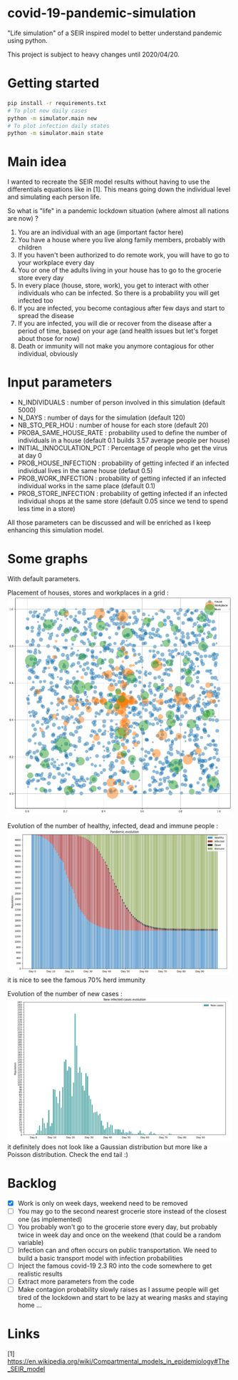 # covid-19-pandemic-simulation
"Life simulation" of a SEIR inspired model to better understand pandemic using python.

This project is subject to heavy changes until 2020/04/20.

# Getting started
```bash
pip install -r requirements.txt
# To plot new daily cases
python -m simulator.main new  
# To plot infection daily states
python -m simulator.main state  
```

# Main idea
I wanted to recreate the SEIR model results without having to use the differentials equations like in [1]. This means going down the individual level and simulating each person life.

So what is "life" in a pandemic lockdown situation (where almost all nations are now) ?

1. You are an individual with an age (important factor here)
2. You have a house where you live along family members, probably with children
3. If you haven't been authorized to do remote work, you will have to go to your workplace every day
4. You or one of the adults living in your house has to go to the grocerie store every day
5. In every place (house, store, work), you get to interact with other individuals who can be infected. So there is a probability you will get infected too
6. If you are infected, you become contagious after few days and start to spread the disease
7. If you are infected, you will die or recover from the disease after a period of time, based on your age (and health issues but let's forget about those for now)
8. Death or immunity will not make you anymore contagious for other individual, obviously


# Input parameters
* N_INDIVIDUALS : number of person involved in this simulation (default 5000)
* N_DAYS : number of days for the simulation (default 120)
* NB_STO_PER_HOU : number of house for each store (default 20)
* PROBA_SAME_HOUSE_RATE : probability used to define the number of individuals in a house (default 0.1 builds 3.57 average people per house)
* INITIAL_INNOCULATION_PCT : Percentage of people who get the virus at day 0
* PROB_HOUSE_INFECTION : probability of getting infected if an infected individual lives in the same house (defaut 0.5)
* PROB_WORK_INFECTION : probability of getting infected if an infected individual works in the same place (default 0.1)
* PROB_STORE_INFECTION : probability of getting infected if an infected individual shops at the same store (default 0.05 since we tend to spend less time in a store)

All those parameters can be discussed and will be enriched as I keep enhancing this simulation model.

# Some graphs
With default parameters.

Placement of houses, stores and workplaces in a grid :
![Geographical position](/images/geo_placement.png)

Evolution of the number of healthy, infected, dead and immune people :
![Population infection state](/images/propagation.png)
it is nice to see the famous 70% herd immunity

Evolution of the number of new cases :
![Population infection state](/images/newcases.png)
it definitely does not look like a Gaussian distribution but more like a Poisson distribution. Check the end tail :)

# Backlog
- [x]  Work is only on week days, weekend need to be removed
- [ ] You may go to the second nearest grocerie store instead of the closest one (as implemented)
- [ ]  You probably won't go to the grocerie store every day, but probably twice in week day and once on the weekend (that could be a random variable)
- [ ]  Infection can and often occurs on public transportation. We need to build a basic transport model with infection probabilities
- [ ]  Inject the famous covid-19 2.3 R0 into the code somewhere to get realistic results
- [ ]  Extract more parameters from the code
- [ ]  Make contagion probability slowly raises as I assume people will get tired of the lockdown and start to be lazy at wearing masks and staying home ...

# Links
[1] https://en.wikipedia.org/wiki/Compartmental_models_in_epidemiology#The_SEIR_model
